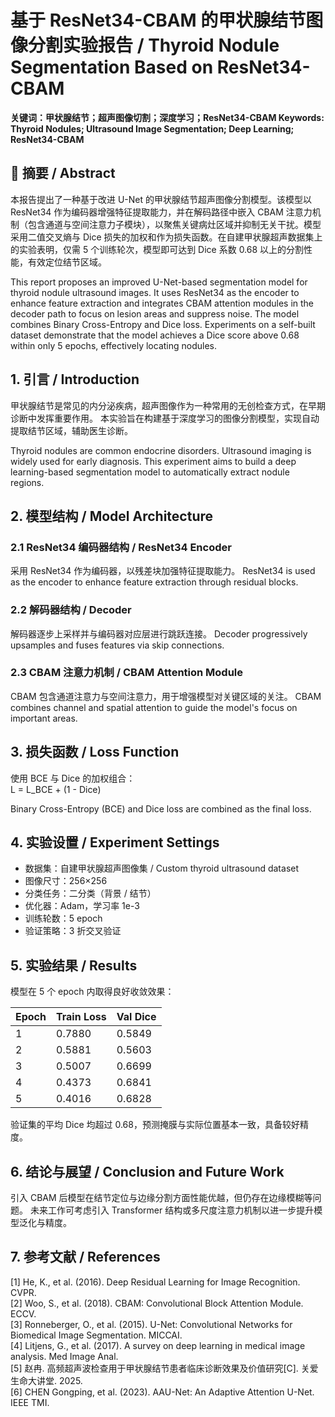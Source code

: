 # 基于 ResNet34-CBAM 的甲状腺结节图像分割实验报告 / Thyroid Nodule Segmentation Based on ResNet34-CBAM

**关键词：甲状腺结节；超声图像切割；深度学习；ResNet34-CBAM
Keywords: Thyroid Nodules; Ultrasound Image Segmentation; Deep Learning; ResNet34-CBAM**

## 📝 摘要 / Abstract
本报告提出了一种基于改进 U-Net 的甲状腺结节超声图像分割模型。该模型以 ResNet34 作为编码器增强特征提取能力，并在解码路径中嵌入 CBAM 注意力机制（包含通道与空间注意力子模块），以聚焦关键病灶区域并抑制无关干扰。模型采用二值交叉熵与 Dice 损失的加权和作为损失函数。在自建甲状腺超声数据集上的实验表明，仅需 5 个训练轮次，模型即可达到 Dice 系数 0.68 以上的分割性能，有效定位结节区域。

This report proposes an improved U-Net-based segmentation model for thyroid nodule ultrasound images. It uses ResNet34 as the encoder to enhance feature extraction and integrates CBAM attention modules in the decoder path to focus on lesion areas and suppress noise. The model combines Binary Cross-Entropy and Dice loss. Experiments on a self-built dataset demonstrate that the model achieves a Dice score above 0.68 within only 5 epochs, effectively locating nodules.


## 1. 引言 / Introduction
甲状腺结节是常见的内分泌疾病，超声图像作为一种常用的无创检查方式，在早期诊断中发挥重要作用。
本实验旨在构建基于深度学习的图像分割模型，实现自动提取结节区域，辅助医生诊断。

Thyroid nodules are common endocrine disorders. Ultrasound imaging is widely used for early diagnosis.
This experiment aims to build a deep learning-based segmentation model to automatically extract nodule regions.

## 2. 模型结构 / Model Architecture

### 2.1 ResNet34 编码器结构 / ResNet34 Encoder
采用 ResNet34 作为编码器，以残差块加强特征提取能力。
ResNet34 is used as the encoder to enhance feature extraction through residual blocks.

### 2.2 解码器结构 / Decoder
解码器逐步上采样并与编码器对应层进行跳跃连接。
Decoder progressively upsamples and fuses features via skip connections.

### 2.3 CBAM 注意力机制 / CBAM Attention Module
CBAM 包含通道注意力与空间注意力，用于增强模型对关键区域的关注。
CBAM combines channel and spatial attention to guide the model's focus on important areas.

## 3. 损失函数 / Loss Function
使用 BCE 与 Dice 的加权组合：  
L = L_BCE + (1 - Dice)

Binary Cross-Entropy (BCE) and Dice loss are combined as the final loss.

## 4. 实验设置 / Experiment Settings
- 数据集：自建甲状腺超声图像集 / Custom thyroid ultrasound dataset  
- 图像尺寸：256×256  
- 分类任务：二分类（背景 / 结节）  
- 优化器：Adam，学习率 1e-3  
- 训练轮数：5 epoch  
- 验证策略：3 折交叉验证

## 5. 实验结果 / Results
模型在 5 个 epoch 内取得良好收敛效果：

| Epoch | Train Loss | Val Dice |
|-------|------------|----------|
| 1     | 0.7880     | 0.5849   |
| 2     | 0.5881     | 0.5603   |
| 3     | 0.5007     | 0.6699   |
| 4     | 0.4373     | 0.6841   |
| 5     | 0.4016     | 0.6828   |

验证集的平均 Dice 均超过 0.68，预测掩膜与实际位置基本一致，具备较好精度。

## 6. 结论与展望 / Conclusion and Future Work
引入 CBAM 后模型在结节定位与边缘分割方面性能优越，但仍存在边缘模糊等问题。
未来工作可考虑引入 Transformer 结构或多尺度注意力机制以进一步提升模型泛化与精度。

## 7. 参考文献 / References
[1] He, K., et al. (2016). Deep Residual Learning for Image Recognition. CVPR.  
[2] Woo, S., et al. (2018). CBAM: Convolutional Block Attention Module. ECCV.  
[3] Ronneberger, O., et al. (2015). U-Net: Convolutional Networks for Biomedical Image Segmentation. MICCAI.  
[4] Litjens, G., et al. (2017). A survey on deep learning in medical image analysis. Med Image Anal.  
[5] 赵冉. 高频超声波检查用于甲状腺结节患者临床诊断效果及价值研究[C]. 关爱生命大讲堂. 2025.  
[6] CHEN Gongping, et al. (2023). AAU-Net: An Adaptive Attention U-Net. IEEE TMI.
